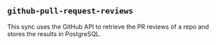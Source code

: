 ## `github-pull-request-reviews`

This sync uses the GitHub API to retrieve the PR reviews of a repo and stores the results in PostgreSQL.
